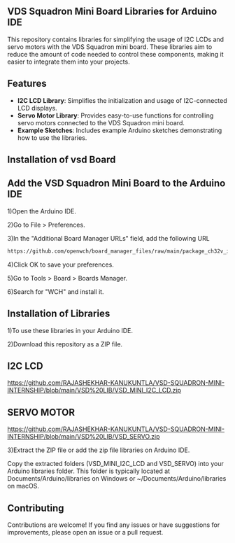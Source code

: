 ## VDS Squadron Mini Board Libraries for Arduino IDE
This repository contains libraries for simplifying the usage of I2C LCDs and servo motors with the VDS Squadron mini board. 
These libraries aim to reduce the amount of code needed to control these components, making it easier to integrate them into your projects.

## Features

- **I2C LCD Library**: Simplifies the initialization and usage of I2C-connected LCD displays.
- **Servo Motor Library**: Provides easy-to-use functions for controlling servo motors connected to the VDS Squadron mini board.
- **Example Sketches**: Includes example Arduino sketches demonstrating how to use the libraries.


## Installation of vsd Board
## Add the VSD Squadron Mini Board to the Arduino IDE

1)Open the Arduino IDE.

2)Go to File > Preferences.

3)In the "Additional Board Manager URLs" field, add the following URL


```sh
https://github.com/openwch/board_manager_files/raw/main/package_ch32v_index.json
```

4)Click OK to save your preferences.

5)Go to Tools > Board > Boards Manager.

6)Search for "WCH" and install it.

## Installation of Libraries

1)To use these libraries in your Arduino IDE.

2)Download this repository as a ZIP file.

## I2C LCD 

https://github.com/RAJASHEKHAR-KANUKUNTLA/VSD-SQUADRON-MINI-INTERNSHIP/blob/main/VSD%20LIB/VSD_MINI_I2C_LCD.zip

## SERVO MOTOR

https://github.com/RAJASHEKHAR-KANUKUNTLA/VSD-SQUADRON-MINI-INTERNSHIP/blob/main/VSD%20LIB/VSD_SERVO.zip

3)Extract the ZIP file or add the zip file libraries on Arduino IDE.

Copy the extracted folders (VSD_MINI_I2C_LCD and VSD_SERVO) into your Arduino libraries folder. 
This folder is typically located at Documents/Arduino/libraries on Windows or ~/Documents/Arduino/libraries on macOS.


## Contributing

Contributions are welcome! If you find any issues or have suggestions for improvements, please open an issue or a pull request.



